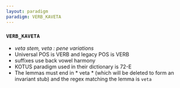```yaml
---
layout: paradigm
paradigm: VERB_KAVETA
---
```

### ` VERB_KAVETA `

* _veta stem, veta : pene variations_
* Universal POS is VERB and legacy POS is VERB
* suffixes use back vowel harmony
* KOTUS paradigm used in their dictionary is 72-E
* The lemmas must end in * veta * (which will be deleted to form an invariant stub) and the regex matching the lemma is ` veta `
